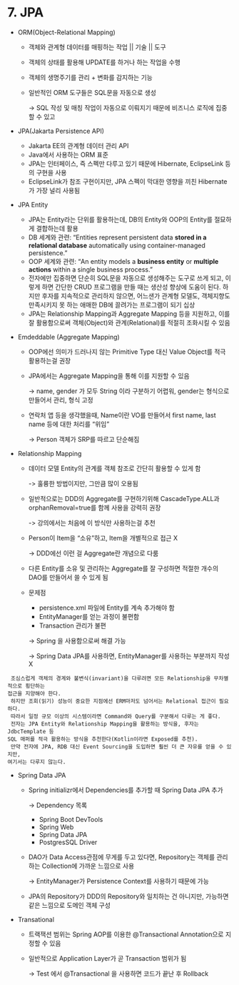 # 7. JPA

* ORM(Object-Relational Mapping)
  * 객체와 관계형 데이터를 매핑하는 작업 || 기술 || 도구
  * 객체의 상태를 활용해 UPDATE를 하거나 하는 작업을 수행
  * 객체의 생명주기를 관리 + 변화를 감지하는 기능
  *   일반적인 ORM 도구들은 SQL문을 자동으로 생성

      \-> SQL 작성 및 매칭 작업이 자동으로 이뤄지기 때문에 비즈니스 로직에 집중할 수 있고&#x20;



* JPA(Jakarta Persistence API)
  * Jakarta EE의 관계형 데이터 관리 API
  * Java에서 사용하는 ORM 표준
  * JPA는 인터페이스, 즉 스펙만 다루고 있기 때문에 Hibernate, EclipseLink 등의 구현을 사용
  * EclipseLink가 참조 구현이지만, JPA 스펙이 막대한 영향을 끼친 Hibernate가 가장 널리 사용됨



* JPA Entity
  * JPA는 Entity라는 단위를 활용하는데, DB의 Entity와 OOP의 Entity를 절묘하게 결합하는데 활용
  * DB 세계와 관련: “Entities represent persistent data **stored in a relational database** automatically using container-managed persistence.”
  * OOP 세계와 관련: “An entity models a **business entity** or **multiple actions** within a single business process.”
  * 전자에만 집중하면 단순히 SQL문을 자동으로 생성해주는 도구로 쓰게 되고, 이렇게 하면 간단한 CRUD 프로그램을 만들 때는 생산성 향상에 도움이 된다. 하지만 후자를 지속적으로 관리하지 않으면, 어느샌가 관계형 모델도, 객체지향도 만족시키지 못 하는 애매한 DB에 끌려가는 프로그램이 되기 십상
  * JPA는 Relationship Mapping과 Aggregate Mapping 등을 지원하고, 이를 잘 활용함으로써 객체(Object)와 관계(Relational)를 적절히 조화시킬 수 있음



* Emdeddable (Aggregate Mapping)
  * OOP에선 의미가 드러나지 않는 Primitive Type 대신 Value Object를 적극 활용하는걸 권장
  *   JPA에서는 Aggregate Mapping을 통해 이를 지원할 수 있음

      \-> name, gender 가 모두 String 이라 구분하기 어렵워, gender는 형식으로 만들어서 관리, 형식 고정
  *   연락처 앱 등을 생각했을때, Name이란 VO를 만들어서 first name, last name 등에 대한 처리를 “위임”

      \-> Person 객체가 SRP를 따르고 단순해짐



* Relationship Mapping
  *   데이터 모델 Entity의 관계를 객체 참조로 간단히 활용할 수 있게 함

      \-> 훌륭한 방법이지만, 그만큼 많이 오용됨
  *   일반적으로는 DDD의 Aggregate를 구현하기위해 CascadeType.ALL과 orphanRemoval=true를 함께 사용을 강력히 권장

      \-> 강의에서는 처음에 이 방식만 사용하는걸 추천
  *   Person이 Item을 “소유”하고, Item을 개별적으로 접근 X

      \-> DDD에선 이런 걸 Aggregate란 개념으로 다룸
  * 다른 Entity를 소유 및 관리하는 Aggregate를 잘 구성하면 적절한 개수의 DAO를 만들어서 쓸 수 있게 됨
  *   문제점

      * persistence.xml 파일에 Entity를 계속 추가해야 함
      * EntityManager를 얻는 과정이 불편함
      * Transaction 관리가 불편

      \-> Spring 을 사용함으로써 해결 가능

      \-> Spring Data JPA를 사용하면, EntityManager를 사용하는 부분까지 작성 X

```
 조심스럽게 객체의 경계와 불변식(invariant)을 다루려면 모든 Relationship을 무차별적으로 횡단하는
접근을 지양해야 한다.
 하지만 조회(읽기) 성능이 중요한 지점에선 ERM마저도 넘어서는 Relational 접근이 필요하다. 
 따라서 일정 규모 이상의 시스템이라면 Command와 Query를 구분해서 다루는 게 좋다. 
 전자는 JPA Entity와 Relationship Mapping을 활용하는 방식을, 후자는 JdbcTemplate 등
SQL 매퍼를 적극 활용하는 방식을 추천한다(Kotlin이라면 Exposed를 추천). 
 만약 전자에 JPA, RDB 대신 Event Sourcing을 도입하면 훨씬 더 큰 자유를 얻을 수 있지만,
여기서는 다루지 않는다.
```



* Spring Data JPA
  *   Spring initializr에서 Dependencies를 추가할 때 Spring Data JPA 추가

      \-> Dependency 목록

      * Spring Boot DevTools
      * Spring Web
      * Spring Data JPA
      * PostgresSQL Driver
  *   DAO가 Data Access관점에 무게를 두고 있다면, Repository는 객체를 관리하는 Collection에 가까운 느낌으로 사용

      \-> EntityManager가 Persistence Context를 사용하기 때문에 가능
  * JPA의 Repository가 DDD의 Repository와 일치하는 건 아니지만, 가능하면 같은 느낌으로 도메인 객체 구성



* Transational
  * 트랙잭션 범위는 Spring AOP를 이용한 @Transactional Annotation으로 지정할 수 있음
  *   일반적으로 Application Layer가 곧 Transaction 범위가 됨

      \-> Test 에서 @Transactional 을 사용하면 코드가 끝난 후 Rollback



